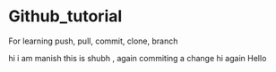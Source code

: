 # Github_tutorial
For learning push, pull, commit, clone, branch

hi i am manish
this is shubh , again commiting a change 
hi again
Hello